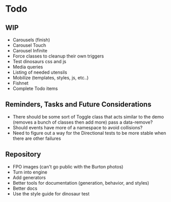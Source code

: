 
# Todo

## WIP
- Carousels (finish)
- Carousel Touch
- Carousel Infinite
- Force classes to cleanup their own triggers
- Test dinosaurs css and js
- Media queries
- Listing of needed utensils
- Mobilize (templates, styles, js, etc..)
- Fishnet
- Complete Todo items

## Reminders, Tasks and Future Considerations
- There should be some sort of Toggle class that acts similar to the
  demo (removes a bunch of classes then add more) pass a data-remove?
- Should events have more of a namespace to avoid collisions?
- Need to figure out a way for the Directional tests to be more stable
  when there are other failures

## Repository
- FPO images (can't go public with the Burton photos)
- Turn into engine
- Add generators
- Better tools for documentation (generation, behavior, and styles)
- Better docs
- Use the style guide for dinosaur test

